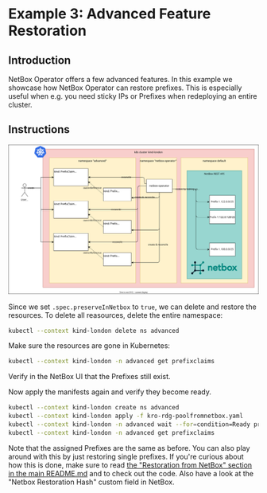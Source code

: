 # Example 3: Advanced Feature Restoration

## Introduction

NetBox Operator offers a few advanced features. In this example we showcase how NetBox Operator can restore prefixes. This is especially useful when e.g. you need sticky IPs or Prefixes when redeploying an entire cluster.

## Instructions

![Figure 4: Restoration](restore.drawio.svg)

Since we set `.spec.preserveInNetbox` to `true`, we can delete and restore the resources. To delete all reasources, delete the entire namespace:

```bash
kubectl --context kind-london delete ns advanced
```

Make sure the resources are gone in Kubernetes:

```bash
kubectl --context kind-london -n advanced get prefixclaims
```

Verify in the NetBox UI that the Prefixes still exist.

Now apply the manifests again and verify they become ready.

```bash
kubectl --context kind-london create ns advanced
kubectl --context kind-london apply -f kro-rdg-poolfromnetbox.yaml
kubectl --context kind-london -n advanced wait --for=condition=Ready prefixclaims --all
kubectl --context kind-london -n advanced get prefixclaims
```

Note that the assigned Prefixes are the same as before. You can also play around with this by just restoring single prefixes. If you're curious about how this is done, make sure to read [the "Restoration from NetBox" section in the main README.md](https://github.com/netbox-community/netbox-operator/tree/main?tab=readme-ov-file#restoration-from-netbox) and to check out the code. Also have a look at the "Netbox Restoration Hash" custom field in NetBox.

